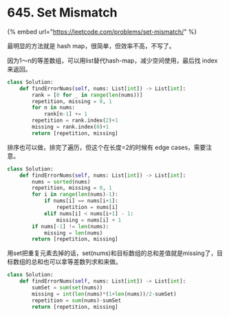 # 645. Set Mismatch

{% embed url="https://leetcode.com/problems/set-mismatch/" %}

最明显的方法就是 hash map，很简单，但效率不高，不写了。

因为1～n的等差数组，可以用list替代hash-map，减少空间使用，最后找 index 来返回。

```python
class Solution:
    def findErrorNums(self, nums: List[int]) -> List[int]:
        rank = [0 for _ in range(len(nums))]
        repetition, missing = 0, 1
        for n in nums:
            rank[n-1] += 1
        repetition = rank.index(2)+1
        missing = rank.index(0)+1
        return [repetition, missing]
```

排序也可以做，排完了遍历，但这个在长度=2的时候有 edge cases，需要注意。

```python
class Solution:
    def findErrorNums(self, nums: List[int]) -> List[int]:
        nums = sorted(nums)
        repetition, missing = 0, 1
        for i in range(len(nums)-1):
            if nums[i] == nums[i+1]:
                repetition = nums[i]
            elif nums[i] < nums[i+1] - 1:
                missing = nums[i] + 1
        if nums[-1] != len(nums):
            missing = len(nums)
        return [repetition, missing]
```

用set把重复元素去掉的话，set\(nums\)和目标数组的总和差值就是missing了，目标数组的总和也可以拿等差数列求和来做。

```python
class Solution:
    def findErrorNums(self, nums: List[int]) -> List[int]:
        sumSet = sum(set(nums))
        missing = int(len(nums)*(1+len(nums))/2-sumSet)
        repetition = sum(nums)-sumSet
        return [repetition, missing]
```



